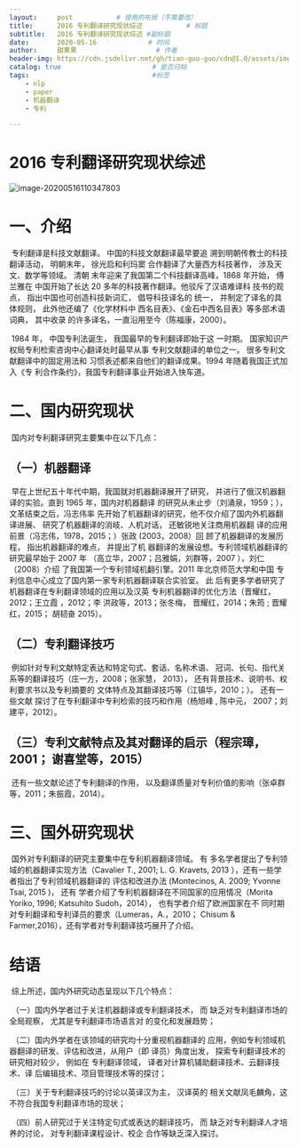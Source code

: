 ```yaml
---
layout:     post           # 使用的布局（不需要改）
title:      2016 专利翻译研究现状综述           # 标题 
subtitle:   2016 专利翻译研究现状综述 #副标题
date:       2020-05-16             # 时间
author:     甜果果                    # 作者
header-img: https://cdn.jsdelivr.net/gh/tian-guo-guo/cdn@1.0/assets/img/post-bg-coffee.jpeg    #背景图片
catalog: true                       # 是否归档
tags:                               #标签
    - nlp
    - paper
    - 机器翻译
    - 专利

---
```


# 2016 专利翻译研究现状综述

![image-20200516110347803](https://cdn.jsdelivr.net/gh/tian-guo-guo/cdn@master/assets/picgoimg/20200720163803.jpg)

# 一、介绍 

​		专利翻译是科技文献翻译。 中国的科技文献翻译最早要追 溯到明朝传教士的科技翻译活动， 明朝末年， 徐光启和利玛窦 合作翻译了大量西方科技著作， 涉及天文、数学等领域。 清朝 末年迎来了我国第二个科技翻译高峰，1868 年开始， 傅兰雅在 中国开始了长达 20 多年的科技著作翻译。他驳斥了汉语难译科 技书的观点， 指出中国也可创造科技新词汇， 倡导科技译名的 统一， 并制定了译名的具体规则， 此外他还编了《化学材料中 西名目表》、《金石中西名目表》等多部术语词典， 其中收录 的许多译名，一直沿用至今（陈福康，2000）。

​		1984 年， 中国专利法诞生， 我国最早的专利翻译即始于这 一时期。 国家知识产权局专利检索咨询中心翻译处时最早从事 专利文献翻译的单位之一。 很多专利文献翻译中的固定用法和 习惯表述都来自他们的翻译成果。1994 年随着我国正式加入《专 利合作条约》，我国专利翻译事业开始进入快车道。

# 二、国内研究现状

​		国内对专利翻译研究主要集中在以下几点：

## （一）机器翻译

​		早在上世纪五十年代中期，我国就对机器翻译展开了研究， 并进行了俄汉机器翻译的实验。直到 1965 年，国内对机器翻译 的研究从未止步（刘涌泉，1959；），文革结束之后，冯志伟率 先开始了机器翻译的研究，他不仅介绍了国内外机器翻译进展、 研究了机器翻译的消岐、人机对话， 还敏锐地关注商用机器翻 译的应用前景（冯志伟，1978，2015；）张政 (2003，2008）回 顾了机器翻译的发展历程， 指出机器翻译的难点， 并提出了机 器翻译的发展设想。专利领域机器翻译的研究最早始于 2007 年 （高立华，2007；吕雅娟，刘群等，2007 ），刘仁（2008）介绍 了我国第一个专利领域机翻引擎。2011 年北京师范大学和中国 专利信息中心成立了国内第一家专利机器翻译联合实验室。 此 后有更多学者研究了机器翻译在专利翻译领域的应用以及汉英 专利机器翻译的优化方法（晋耀红，2012；王立霞 ，2012；李 洪政等，2013；张冬梅， 晋耀红，2014；朱筠 ; 晋耀红，2015； 胡韧奋 2015）。

## （二）专利翻译技巧

​		例如针对专利文献特定表达和特定句式、套话、名称术语、 冠词、长句、指代关系等的翻译技巧（庄一方，2008；张家慧， 2013）， 还有背景技术、说明书、权利要求书以及专利摘要的 文体特点及其翻译技巧等（江镇华，2010；）。 还有一些文献 探讨了在专利翻译中专利检索的技巧和作用（杨旭峰 , 陈中元， 2007；刘建平，2012）。

## （三）专利文献特点及其对翻译的启示（程宗璋，2001； 谢喜堂等，2015）

​		还有一些文献论述了专利翻译的作用， 以及翻译质量对专利价值的影响（张卓群等，2011；朱振霞，2014）。

# 三、国外研究现状 

​		国外对专利翻译的研究主要集中在专利机器翻译领域。 有 多名学者提出了专利领域的机器翻译实现方法（Cavalier T., 2001; L. G. Kravets, 2013 ），还有一些学者指出了专利领域机器翻译的 评估和改进办法 (Montecinos, A. 2009; Yvonne Tsai, 2015 )， 还有 学者介绍了专利机器翻译在不同国家的应用情况（Morita Yoriko, 1996; Katsuhito Sudoh，2014）， 也有学者介绍了欧洲国家在不 同时期对专利翻译和专利译员的要求（Lumeras，A.，2010； Chisum & Farmer,2016），还有学者对专利翻译技巧展开了介绍。

# 结语

​		综上所述，国内外研究动态呈现以下几个特点：

​		（一）国内外学者过于关注机器翻译或专利翻译技术， 而 缺乏对专利翻译市场的全局观察， 尤其是专利翻译市场语言对 的变化和发展趋势；

​		（二）国内外学者在该领域的研究均十分重视机器翻译的 应用，例如专利领域机器翻译的研发、评估和改进，从用户（即 译员）角度出发， 探索专利翻译技术的研究相对较少， 例如在 专利翻译领域， 译者对计算机辅助翻译技术、云翻译技术、译 后编辑技术、项目管理技术等的探讨；

​		（三）关于专利翻译技巧的讨论以英译汉为主， 汉译英的 相关文献凤毛麟角，这不符合我国专利翻译市场的现状；

​		（四）前人研究过于关注特定句式或表达的翻译技巧， 而 缺乏对专利翻译人才培养的讨论， 对专利翻译课程设计、校企 合作等缺乏深入探讨。